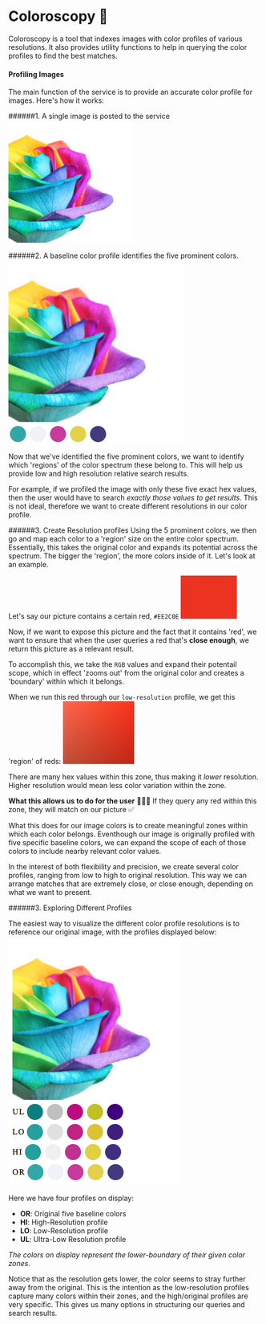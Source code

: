 # Coloroscopy 🌈

Coloroscopy is a tool that indexes images with color profiles of various resolutions.  It also provides utility functions to help in querying the color profiles to find the best matches.

#### Profiling Images

The main function of the service is to provide an accurate color profile for images. Here's how it works:

######1. A single image is posted to the service 
  ![flower](./docsAssets/Flower.jpg)

######2. A baseline color profile identifies the five prominent colors.
  ![baseline](./docsAssets/baseline.png)

Now that we've identified the five prominent colors, we want to identify which 'regions' of the color spectrum these belong to. This will help us provide low and high resolution relative search results.

For example, if we profiled the image with only these five exact hex values, then the user would have to search *exactly those values to get results*. This is not ideal, therefore we want to create different resolutions in our color profile.

######3. Create Resolution profiles
Using the 5 prominent colors, we then go and map each color to a 'region' size on the entire color spectrum. Essentially, this takes the original color and expands its potential across the spectrum. The bigger the 'region', the more colors inside of it. Let's look at an example.

Let's say our picture contains a certain red, `#EE2C0E`
![red](./docsAssets/red.png)

Now, if we want to expose this picture and the fact that it contains 'red', we want to ensure that when the user queries a red that's **close enough**, we return this picture as a relevant result.

To accomplish this, we take the `RGB` values and expand their potentail scope, which in effect 'zooms out' from the original color and creates a 'boundary' within which it belongs.

When we run this red through our `low-resolution` profile, we get this 'region' of reds:
![redzone](./docsAssets/redzone.png)

There are many hex values within this zone, thus making it *lower* resolution. Higher resolution would mean less color variation within the zone.


**What this allows us to do for the user** 🥁🥁🥁
If they query any red within this zone, they will match on our picture ✅

What this does for our image colors is to create meaningful zones within which each color belongs. Eventhough our image is originally profiled with five specific baseline colors, we can expand the scope of each of those colors to include nearby relevant color values.  

In the interest of both flexibility and precision, we create several color profiles, ranging from low to high to original resolution. This way we can arrange matches that are extremely close, or close enough, depending on what we want to present.

######3. Exploring Different Profiles

The easiest way to visualize the different color profile resolutions is to reference our original image, with the profiles displayed below:
![profiles](./docsAssets/profiles.png)

Here we have four profiles on display:
- **OR**: Original five baseline colors
- **HI**: High-Resolution profile
- **LO**: Low-Resolution profile
- **UL**: Ultra-Low Resolution profile

*The colors on display represent the lower-boundary of their given color zones.*

Notice that as the resolution gets lower, the color seems to stray further away from the original. This is the intention as the low-resolution profiles capture many colors within their zones, and the high/original profiles are very specific. This gives us many options in structuring our queries and search results.
